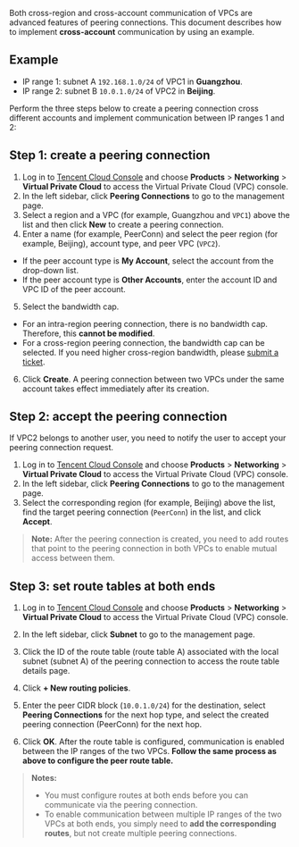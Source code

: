 Both cross-region and cross-account communication of VPCs are advanced features of peering connections. This document describes how to implement **cross-account** communication by using an example.
## Example
- IP range 1: subnet A `192.168.1.0/24` of VPC1 in **Guangzhou**.
- IP range 2: subnet B `10.0.1.0/24` of VPC2 in **Beijing**.

Perform the three steps below to create a peering connection cross different accounts and implement communication between IP ranges 1 and 2:


## Step 1: create a peering connection
1. Log in to [Tencent Cloud Console](https://console.cloud.tencent.com/) and choose **Products** > **Networking** > **Virtual Private Cloud** to access the Virtual Private Cloud (VPC) console.
2. In the left sidebar, click **Peering Connections** to go to the management page.
3. Select a region and a VPC (for example, Guangzhou and `VPC1`) above the list and then click **New** to create a peering connection.
4. Enter a name (for example, PeerConn) and select the peer region (for example, Beijing), account type, and peer VPC (`VPC2`).
 - If the peer account type is **My Account**, select the account from the drop-down list.
 - If the peer account type is **Other Accounts**, enter the account ID and VPC ID of the peer account.

5. Select the bandwidth cap.
 - For an intra-region peering connection, there is no bandwidth cap. Therefore, this **cannot be modified**.
 - For a cross-region peering connection, the bandwidth cap can be selected. If you need higher cross-region bandwidth, please [submit a ticket](https://console.cloud.tencent.com/workorder/category).
6. Click **Create**. A peering connection between two VPCs under the same account takes effect immediately after its creation.


## Step 2: accept the peering connection
If VPC2 belongs to another user, you need to notify the user to accept your peering connection request.
1. Log in to [Tencent Cloud Console](https://console.cloud.tencent.com/) and choose **Products** > **Networking** > **Virtual Private Cloud** to access the Virtual Private Cloud (VPC) console.
2. In the left sidebar, click **Peering Connections** to go to the management page.
3. Select the corresponding region (for example, Beijing) above the list, find the target peering connection (`PeerConn`) in the list, and click **Accept**.

>**Note:**
>After the peering connection is created, you need to add routes that point to the peering connection in both VPCs to enable mutual access between them.

## Step 3: set route tables at both ends
1. Log in to [Tencent Cloud Console](https://console.cloud.tencent.com/) and choose **Products** > **Networking** > **Virtual Private Cloud** to access the Virtual Private Cloud (VPC) console.
2. In the left sidebar, click **Subnet** to go to the management page.
3. Click the ID of the route table (route table A) associated with the local subnet (subnet A) of the peering connection to access the route table details page.
4. Click **+ New routing policies**.
5. Enter the peer CIDR block (`10.0.1.0/24`) for the destination, select **Peering Connections** for the next hop type, and select the created peering connection (PeerConn) for the next hop.

6. Click **OK**. After the route table is configured, communication is enabled between the IP ranges of the two VPCs.
**Follow the same process as above to configure the peer route table.**

>**Notes:**
>- You must configure routes at both ends before you can communicate via the peering connection.
>- To enable communication between multiple IP ranges of the two VPCs at both ends, you simply need to **add the corresponding routes**, but not create multiple peering connections.

